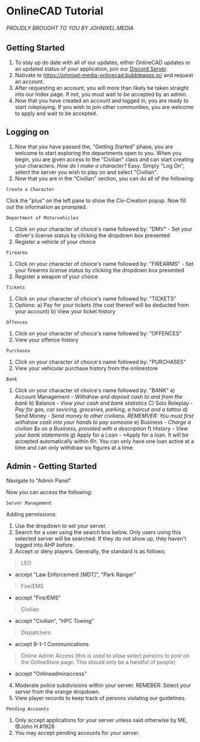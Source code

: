# OnlineCAD Tutorial
###### PROUDLY BROUGHT TO YOU BY JOHNIXEL.MEDIA

## Getting Started
1. To stay up do date with all of our updates, either OnlineCAD updates or an updated status of your application, join our [Discord Server](https://discord.gg/JvWFSrf/).
2. Nativate to https://johnixel-media-onlinecad.bubbleapps.io/ and request an account.
3. After requesting an account, you will more than likely be taken straight into our Index page. If not, you must wait to be accepted by an admin.
4. Now that you have created an account and logged in, you are ready to start roleplaying. If you wish to join other communities, you are welcome to apply and wait to be accepted.

## Logging on
1. Now that you have passed the, "Getting Started" phase, you are welcome to start exploring the departments open to you. When you begin, you are given access to the "Civilian" class and can start creating your characters.
*How do I make a character?* Easy. Simply "Log On", select the server you wish to play on and select "Civilian".
2. Now that you are in the "Civilian" section, you can do all of the following:

```
Create a Character
```
Click the "plus" on the left pane to show the Civ-Creation popup. Now fill out the information as prompted.

```
Department of Motorvehicles
```
1. Click on your character of choice's name followed by: "DMV" - Set your driver's license status by clicking the dropdown box presented
2. Register a vehicle of your choice

```
Firearms
```
1. Click on your character of choice's name followed by: "FIREARMS" - Set your firearms license status by clicking the dropdown box presented
2. Register a weapon of your choice

```
Tickets
```
1. Click on your character of choice's name followed by: "TICKETS"
2. Options:
    a) Pay for your tickets (the cost thereof will be deducted from your account)
    b) View your ticket history

```
Offences
```
1. Click on your character of choice's name followed by: "OFFENCES"
2. View your offence history

```
Purchases
```
1. Click on your character of choice's name followed by: "PURCHASES"
2. View your vehicular purchase history from the onlinestore

```
Bank
```
1. Click on your character of choice's name followed by: "BANK"
  a) Account Management - *Withdraw and deposit cash to and from the bank*
  b) Balance - *View your cash and bank statistics*
  C) Solo Roleplay - *Pay for gas, car sevicing, groceries, parking, a haircut and a tattoo*
  d) Send Money - *Send money to other civilians. REMEMVER: You must first withdraw cash into your hands to pay someone*
  e) Business - *Charge a civilian $x as a Business, provided with a description*
  f) History - *View your bank statements*
  g) Apply for a Loan - *Apply for a loan. It will be accepted automatically within 6h. You can only have one loan active at a time and can only withdraw six figures at a time.



## Admin - Getting Started
Navigate to "Admin Panel"

Now you can access the following:

```
Server Management
```
Adding permissions:
1. Use the dropdown to set your server. 
2. Search for a user using the search box below. Only users using this selected server will be searched. If they do not show up, they haven't logged into AHP before. 
3. Accept or deny players. Generally, the standard is as follows:
> LEO
   - accept "Law Enforcement [MDT]", "Park Ranger"
> Fire/EMS
   - accept "Fire/EMS"
> Civilian
   - accept "Civilian", "HPC Towing"
> Dispatchers
   - accept 9-1-1 Communications
> Online Admin Access (this is used to allow select persons to post on the OnlineStore page. This should only be a handful of people)
   - accept "Onlineadminaccess"

4. Moderate police subdivisions within your server. REMEBER: Select your server from the orange dropdown.
5. View player records to keep track of persons violating our guidelines.

```
Pending Accounts
```

1. Only accept applications for your server unless said otherwise by ME, @John H.#1928 
2. You may accept pending accounts for your server.
